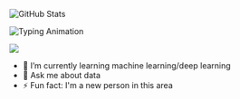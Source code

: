 ![GitHub Stats](https://github-readme-stats.vercel.app/api?username=ZeynepKlc&show_icons=true&theme=radical)


![Typing Animation](https://readme-typing-svg.herokuapp.com?font=Fira+Code&size=22&color=FF5733&center=true&vCenter=true&width=500&lines=Merhaba!+Ben+Zeynep.;Yapay+Zeka+alanında+kendimi+geliştiriyorum.)


![](./profile-3d-contrib/profile-green-animate.svg)



- 🌱 I’m currently learning machine learning/deep learning
- 💬 Ask me about data
- ⚡ Fun fact: I'm a new person in this area
